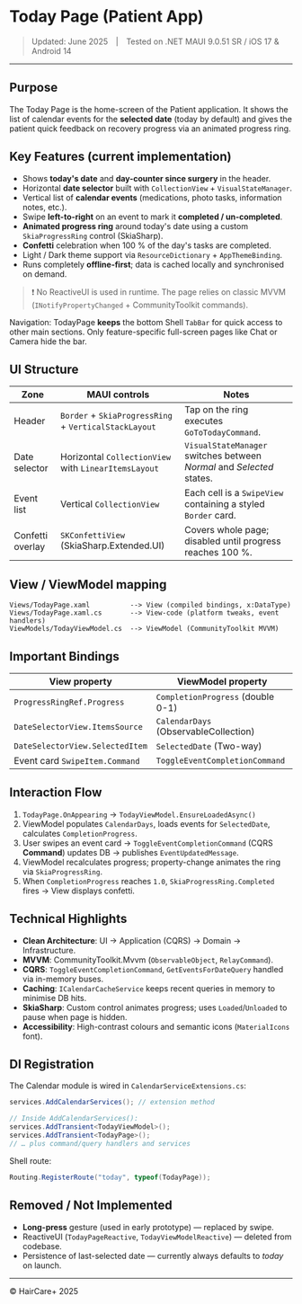 # Today Page (Patient App)

> Updated: June 2025 | Tested on .NET MAUI 9.0.51 SR / iOS 17 & Android 14

---

## Purpose
The Today Page is the home-screen of the Patient application. It shows the list of calendar events for the **selected date** (today by default) and gives the patient quick feedback on recovery progress via an animated progress ring.

## Key Features (current implementation)
* Shows **today's date** and **day-counter since surgery** in the header.
* Horizontal **date selector** built with `CollectionView` + `VisualStateManager`.
* Vertical list of **calendar events** (medications, photo tasks, information notes, etc.).
* Swipe **left-to-right** on an event to mark it **completed / un-completed**.
* **Animated progress ring** around today's date using a custom `SkiaProgressRing` control (SkiaSharp).
* **Confetti** celebration when 100 % of the day's tasks are completed.
* Light / Dark theme support via `ResourceDictionary` + `AppThemeBinding`.
* Runs completely **offline-first**; data is cached locally and synchronised on demand.

> ❗ No ReactiveUI is used in runtime. The page relies on classic MVVM (`INotifyPropertyChanged` + CommunityToolkit commands).

Navigation: TodayPage **keeps** the bottom Shell `TabBar` for quick access to other main sections. Only feature-specific full-screen pages like Chat or Camera hide the bar.

## UI Structure
| Zone | MAUI controls | Notes |
|------|---------------|-------|
| Header | `Border` + `SkiaProgressRing` + `VerticalStackLayout` | Tap on the ring executes `GoToTodayCommand`.
| Date selector | Horizontal `CollectionView` with `LinearItemsLayout` | `VisualStateManager` switches between *Normal* and *Selected* states.
| Event list | Vertical `CollectionView` | Each cell is a `SwipeView` containing a styled `Border` card.
| Confetti overlay | `SKConfettiView` (SkiaSharp.Extended.UI) | Covers whole page; disabled until progress reaches 100 %.

## View / ViewModel mapping
```
Views/TodayPage.xaml          --> View (compiled bindings, x:DataType)
Views/TodayPage.xaml.cs       --> View-code (platform tweaks, event handlers)
ViewModels/TodayViewModel.cs  --> ViewModel (CommunityToolkit MVVM)
```

## Important Bindings
| View property | ViewModel property |
|---------------|-------------------|
| `ProgressRingRef.Progress` | `CompletionProgress` (double 0-1) |
| `DateSelectorView.ItemsSource` | `CalendarDays` (ObservableCollection<DateTime>) |
| `DateSelectorView.SelectedItem` | `SelectedDate` (Two-way) |
| Event card `SwipeItem.Command` | `ToggleEventCompletionCommand` |

## Interaction Flow
1. `TodayPage.OnAppearing` → `TodayViewModel.EnsureLoadedAsync()`
2. ViewModel populates `CalendarDays`, loads events for `SelectedDate`, calculates `CompletionProgress`.
3. User swipes an event card → `ToggleEventCompletionCommand` (CQRS **Command**) updates DB   → publishes `EventUpdatedMessage`.
4. ViewModel recalculates progress; property-change animates the ring via `SkiaProgressRing`.
5. When `CompletionProgress` reaches `1.0`, `SkiaProgressRing.Completed` fires → View displays confetti.

## Technical Highlights
* **Clean Architecture**: UI → Application (CQRS) → Domain → Infrastructure.
* **MVVM**: CommunityToolkit.Mvvm (`ObservableObject`, `RelayCommand`).
* **CQRS**: `ToggleEventCompletionCommand`, `GetEventsForDateQuery` handled via in-memory buses.
* **Caching**: `ICalendarCacheService` keeps recent queries in memory to minimise DB hits.
* **SkiaSharp**: Custom control animates progress; uses `Loaded`/`Unloaded` to pause when page is hidden.
* **Accessibility**: High-contrast colours and semantic icons (`MaterialIcons` font).

## DI Registration
The Calendar module is wired in `CalendarServiceExtensions.cs`:
```csharp
services.AddCalendarServices(); // extension method

// Inside AddCalendarServices():
services.AddTransient<TodayViewModel>();
services.AddTransient<TodayPage>();
// … plus command/query handlers and services
```
Shell route:
```csharp
Routing.RegisterRoute("today", typeof(TodayPage));
```

## Removed / Not Implemented
* **Long-press** gesture (used in early prototype) — replaced by swipe.
* ReactiveUI (`TodayPageReactive`, `TodayViewModelReactive`) — deleted from codebase.
* Persistence of last-selected date — currently always defaults to *today* on launch.

---
© HairCare+ 2025 